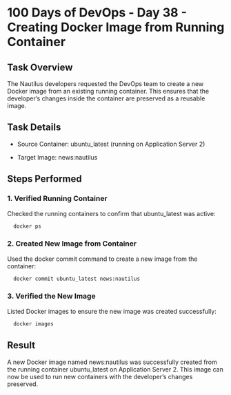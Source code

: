 # 100 Days of DevOps - Day 38 - Creating Docker Image from Running Container

## Task Overview

The Nautilus developers requested the DevOps team to create a new Docker image from an existing running container. This ensures that the developer’s changes inside the container are preserved as a reusable image.

## Task Details

 - Source Container: ubuntu_latest (running on Application Server 2)

 - Target Image: news:nautilus

## Steps Performed

### 1. Verified Running Container
Checked the running containers to confirm that ubuntu_latest was active:
```bash
  docker ps
```

### 2. Created New Image from Container
Used the docker commit command to create a new image from the container:
```bash
  docker commit ubuntu_latest news:nautilus
```

### 3. Verified the New Image
Listed Docker images to ensure the new image was created successfully:
```bash
  docker images
```

## Result

A new Docker image named news:nautilus was successfully created from the running container ubuntu_latest on Application Server 2. 
This image can now be used to run new containers with the developer’s changes preserved.
